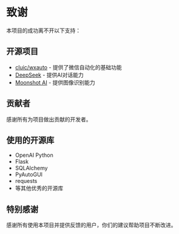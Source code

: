 # 致谢

本项目的成功离不开以下支持：

## 开源项目

- [cluic/wxauto](https://github.com/cluic/wxauto) - 提供了微信自动化的基础功能
- [DeepSeek](https://platform.deepseek.com/) - 提供AI对话能力
- [Moonshot AI](https://platform.moonshot.cn/) - 提供图像识别能力

## 贡献者

感谢所有为项目做出贡献的开发者。

## 使用的开源库

- OpenAI Python
- Flask
- SQLAlchemy
- PyAutoGUI
- requests
- 等其他优秀的开源库

## 特别感谢

感谢所有使用本项目并提供反馈的用户，你们的建议帮助项目不断改进。
